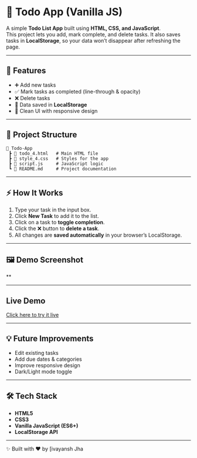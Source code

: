 # 📝 Todo App (Vanilla JS)

A simple **Todo List App** built using **HTML, CSS, and JavaScript**.  
This project lets you add, mark complete, and delete tasks. It also saves tasks in **LocalStorage**, so your data won’t disappear after refreshing the page.

---

## 🚀 Features
- ➕ Add new tasks  
- ✅ Mark tasks as completed (line-through & opacity)  
- ❌ Delete tasks  
- 💾 Data saved in **LocalStorage**  
- 🎨 Clean UI with responsive design  

---

## 📂 Project Structure
```
📁 Todo-App
 ┣ 📜 todo_4.html   # Main HTML file
 ┣ 📜 style_4.css   # Styles for the app
 ┣ 📜 script.js     # JavaScript logic
 ┗ 📜 README.md     # Project documentation
```

---

## ⚡ How It Works
1. Type your task in the input box.  
2. Click **New Task** to add it to the list.  
3. Click on a task to **toggle completion**.  
4. Click the ❌ button to **delete a task**.  
5. All changes are **saved automatically** in your browser’s LocalStorage.

---

## 🖼️ Demo Screenshot
**  

---

## Live Demo
[Click here to try it live](https://divyansh-redoc.github.io/Todo-List-App-/)

---

## 💡 Future Improvements
- Edit existing tasks  
- Add due dates & categories  
- Improve responsive design  
- Dark/Light mode toggle  

---

## 🛠️ Tech Stack
- **HTML5**
- **CSS3**
- **Vanilla JavaScript (ES6+)**
- **LocalStorage API**

---

✨ Built with ❤️ by [ivayansh Jha
